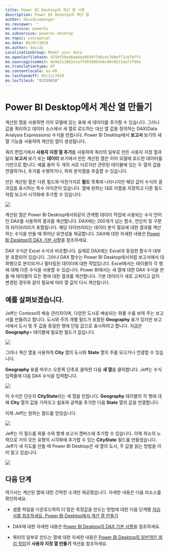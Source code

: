 ```yaml
---
title: Power BI Desktop의 계산 열 사용
description: Power BI Desktop의 계산 열
author: davidiseminger
ms.reviewer: ''
ms.service: powerbi
ms.subservice: powerbi-desktop
ms.topic: conceptual
ms.date: 05/07/2019
ms.author: davidi
LocalizationGroup: Model your data
ms.openlocfilehash: 425bf50ad6eb4da9b50f7d9cdc760ef71cb7bff2
ms.sourcegitcommit: 0e9e211082eca7fd939803e0cd9c6b114af2f90a
ms.translationtype: HT
ms.contentlocale: ko-KR
ms.lasthandoff: 05/13/2020
ms.locfileid: "83339010"
---
```

# <a name="create-calculated-columns-in-power-bi-desktop"></a>Power BI Desktop에서 계산 열 만들기
계산된 열을 사용하면 이미 모델에 있는 표에 새 데이터를 추가할 수 있습니다. 그러나 값을 쿼리하고 데이터 소스에서 새 열로 로드하는 대신 열 값을 정의하는 DAX(Data Analysis Expressions) 수식을 만듭니다. Power BI Desktop에서 **보고서** 보기의 새 열 기능을 사용하여 계산된 열이 생성됩니다.

쿼리 편집기에서 **사용자 지정 열 추가**를 사용하여 쿼리의 일부로 만든 사용자 지정 열과 달리 **보고서** 보기 또는 **데이터** 보기에서 만든 계산된 열은 이미 모델에 로드한 데이터를 기반으로 합니다. 예를 들어 두 개의 서로 다르지만 관련된 테이블에 있는 두 열의 값을 연결하거나, 추가를 수행하거나, 하위 문자열을 추출할 수 있습니다.

만든 계산된 열은 다른 필드와 마찬가지로 **필드** 목록에 나타나지만 해당 값이 수식의 결과임을 표시하는 특수 아이콘이 있습니다. 열에 원하는 대로 이름을 지정하고 다른 필드처럼 보고서 시각화에 추가할 수 있습니다. 

![](media/desktop-calculated-columns/calccolinpbid_fields.png)

계산된 열은 Power BI Desktop에서와같이 관계형 데이터 작업에 사용되는 수식 언어인 DAX를 사용하여 결과를 계산합니다. DAX에는 200개가 넘는 함수, 연산자 및 구문의 라이브러리가 포함됩니다. 해당 라이브러리는 데이터 분석 필요에 대한 결과를 계산하는 수식을 만들 때 뛰어난 유연성을 제공합니다. DAX에 대한 자세한 내용은 [Power BI Desktop의 DAX 기본 사항](desktop-quickstart-learn-dax-basics.md)을 참조하세요.

DAX 수식은 Excel 수식과 비슷합니다. 실제로 DAX에는 Excel과 동일한 함수가 대부분 포함되어 있습니다. 그러나 DAX 함수는 Power BI Desktop에서처럼 보고서에서 대화형으로 분리되거나 필터링된 데이터에 대한 작업입니다. Excel에서는 테이블의 각 행에 대해 다른 수식을 사용할 수 있습니다. Power BI에서는 새 열에 대한 DAX 수식을 만들 때 테이블의 모든 행에 대한 결과를 계산합니다. 기본 데이터가 새로 고쳐지고 값이 변경된 경우와 같이 필요에 따라 열 값이 다시 계산됩니다.

## <a name="lets-look-at-an-example"></a>예를 살펴보겠습니다.
Jeff는 Contoso의 배송 관리자이며, 다양한 도시로 배송되는 화물 수를 보여 주는 보고서를 만들려고 합니다. 도시와 주의 개별 필드가 포함된 **Geography** 표가 있지만 보고서에서 도시 및 주 값을 동일한 행에 단일 값으로 표시하려고 합니다. 지금은 **Geography**> 테이블에 필요한 필드가 없습니다.

![](media/desktop-calculated-columns/calccolinpbid_cityandstatefields.png)

그러나 계산 열을 사용하여 **City** 열의 도시와 **State** 열의 주를 모으거나 연결할 수 있습니다.

**Geography** 표를 마우스 오른쪽 단추로 클릭한 다음 **새 열**을 클릭합니다. Jeff는 수식 입력줄에 다음 DAX 수식을 입력합니다.

![](media/desktop-calculated-columns/calccolinpbid_formula.png)

이 수식은 단순히 **CityState**라는 새 열을 만듭니다. **Geography** 테이블의 각 행에 대해 **City** 열의 값을 가져오고 쉼표와 공백을 추가한 다음 **State** 열의 값을 연결합니다.

이제 Jeff는 원하는 필드를 얻었습니다.

![](media/desktop-calculated-columns/calccolinpbid_citystatefield.png)

Jeff는 이 필드를 화물 수와 함께 보고서 캔버스에 추가할 수 있습니다. 이제 최소의 노력으로 거의 모든 유형의 시각화에 추가할 수 있는 **CityState** 필드를 만들었습니다. Jeff가 새 지도를 만들 때 Power BI Desktop은 새 열의 도시, 주 값을 읽는 방법을 이미 알고 있습니다.

![](media/desktop-calculated-columns/calccolinpbid_citystatemap.png)

## <a name="next-steps"></a>다음 단계
여기서는 계산된 열에 대한 간략한 소개만 제공했습니다. 자세한 내용은 다음 리소스를 확인하세요.

* 샘플 파일을 다운로드하여 더 많은 측정값을 만드는 방법에 대한 다음 단계별 [자습서를 참조하세요. Power BI Desktop에서 계산 열 만들기](desktop-tutorial-create-calculated-columns.md)

* DAX에 대한 자세한 내용은 [Power BI Desktop의 DAX 기본 사항](desktop-quickstart-learn-dax-basics.md)을 참조하세요.

* 쿼리의 일부로 만드는 열에 대한 자세한 내용은 [Power BI Desktop의 일반적인 쿼리 작업](desktop-common-query-tasks.md)의 **사용자 지정 열 만들기** 섹션을 참조하세요.  

